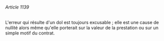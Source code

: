 ###### Article 1139

L'erreur qui résulte d'un dol est toujours excusable ; elle est une cause de nullité alors même qu'elle porterait sur la valeur de la prestation ou sur un simple motif du contrat.

